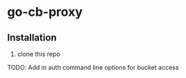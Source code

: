 # go-cb-proxy

## Installation

1. clone this repo ``` ```


TODO: Add in auth command line options for bucket access
